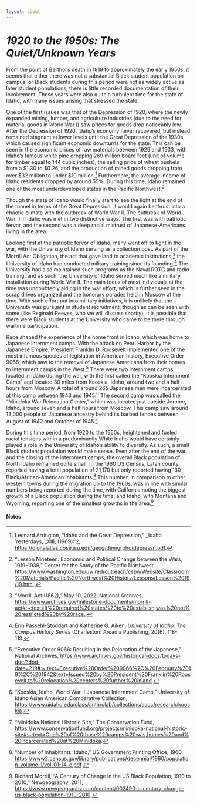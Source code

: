 ```yaml
---
layout: about
---
```

# _1920 to the 1950s: The Quiet/Unknown Years_ ##

From the point of Berthol’s death in 1919 to approximately the early 1950s, it seems that either there was not a substantial Black student population on campus, or Black students during this period were not as widely active as later student populations; there is little recorded documentation of their involvement. These years were also quite a turbulent time for the state of Idaho, with many issues arising that stressed the state. 

One of the first issues was that of the Depression of 1920, where the newly expanded mining, lumber, and agriculture industries (due to the need for material goods in World War I) saw prices for goods drop noticeably low. After the Depression of 1920, Idaho’s economy never recovered, but instead remained stagnant at lower levels until the Great Depression of the 1930s, which caused significant economic downturns for the state. This can be seen in the economic prices of raw materials between 1929 and 1933, with Idaho’s famous white pine dropping 269 million board feet (unit of volume for timber equal to 144 cubic inches), the selling price of wheat bushels from a $1.30 to $0.26, and the production of mined goods dropping from over $32 million to under $10 million.[^35] Furthermore, the average income of Idaho residents dropped by around 55%. During this time, Idaho remained one of the most underdeveloped states in the Pacific Northwest.[^36]  

Though the state of Idaho would finally start to see the light at the end of the tunnel in terms of the Great Depression, it would again be thrust into a chaotic climate with the outbreak of World War II. The outbreak of World War II in Idaho was met in two distinctive ways. The first was with patriotic fervor, and the second was a deep racial mistrust of Japanese-Americans living in the area. 

Looking first at the patriotic fervor of Idaho, many went off to fight in the war, with the University of Idaho serving as a collection post. As part of the Morrill Act Obligation, the act that gave land to academic institutions,[^37] the University of Idaho had conducted military training since its founding.[^38] The University had also maintained such programs as the Naval ROTC and radio training, and as such, the University of Idaho served much like a military installation during World War II. The main focus of most individuals at the time was undoubtedly aiding in the war effort, which is further seen in the scrap drives organized  and the honorary parades held in Moscow at the time. With such effort put into military initiatives, it is unlikely that the University was pursuant in student recruitment, though as can be seen with some (like Reginald Reeves, who we will discuss shortly), it is possible that there were Black students at the University who came to be there through wartime participation.

Race shaped the experience of the home front in Idaho, which was home to Japanese internment camps. With the attack on Pearl Harbor by the Japanese Empire, President Franklin D. Roosevelt implemented one of the most infamous species of legislation in American history, Executive Order 9066, which saw to the removal of Japanese Americans from their homes to internment camps in the West.[^39] There were two internment camps located in Idaho during the war, with the first called the “Kooskia Internment Camp” and located 30 miles from Kooskia, Idaho, around two and a half hours from Moscow. A total of around 265 Japanese men were incarcerated at this camp between 1943 and 1945.[^40]  The second camp was called the “Minidoka War Relocation Center,” which was located just outside Jerome, Idaho, around seven and a half hours from Moscow. This camp saw around 13,000 people of Japanese ancestry behind its barbed fences between August of 1942 and October of 1945.[^41]   	

During this time period, from 1920 to the 1950s, heightened and fueled racial tensions within a predominantly White Idaho would have certainly played a role in the University of Idaho’s ability to diversify. As such, a small Black student population would make sense.  Even after the end of the war and the closing of the internment camps, the overall Black population of North Idaho remained quite small. In the 1960 US Census, Latah county reported having a total population of 21,170 but only reported having 130 Black/African-American inhabitants.[^42] This number, in comparison to other western towns during the migration up to the 1960s, was in line with similar numbers being reported during the time, with California noting the biggest growth of a Black population during the time, and Idaho, with Montana and Wyoming, reporting one of the smallest growths in the area.[^43]


#### Notes ####

[^35]:
     Leonard Arrington, “Idaho and the Great Depression,” _Idaho Yesterdays, _XIII, (1969): 2, <https://digitalatlas.cose.isu.edu/geog/demgrphc/depressn.pdf>.

[^36]:
     “Lesson Nineteen: Economic and Political Change between the Wars, 1919-1939,” Center for the Study of the Pacific Northwest, <https://www.washington.edu/uwired/outreach/cspn/Website/Classroom%20Materials/Pacific%20Northwest%20History/Lessons/Lesson%2019/19.html>.

[^37]:
     “Morrill Act (1862),” May 10, 2022, National Archives, <https://www.archives.gov/milestone-documents/morrill-act#:~:text=It%20required%20states%20to%20establish,was%20not%20restricted%20by%20race.>.

[^38]:
     Erin Passehl-Stoddart and Katherine G. Aiken, _University of Idaho: The Campus History Series_ (Charleston: Arcadia Publishing, 2016), 118-119.

[^39]:
     “Executive Order 9066: Resulting in the Relocation of the Japanese,” National Archives, <https://www.archives.gov/historical-docs/todays-doc/?dod-date=219#:~:text=Executive%20Order%209066%2C%20February%2019%2C%201942&text=Issued%20by%20President%20Franklin%20Roosevelt,to%20relocation%20centers%20further%20inland>.

[^40]:
     “Kooskia, Idaho, World War II Japanese Internment Camp,” University of Idaho Asian American Comparative Collection, <https://www.uidaho.edu/class/anthrolab/collections/aacc/research/kooskia>.

[^41]:
     “Minidoka National Historic Site,” The Conservation Fund, <https://www.conservationfund.org/projects/minidoka-national-historic-site#:~:text=One%20of%20those%20camps%20was,homes%20and%20incarcerated%20at%20Minidoka>.

[^42]:
     “Number of Inhabitants: Idaho,” US Government Printing Office, 1960, <https://www2.census.gov/library/publications/decennial/1960/population-volume-1/vol-01-14-c.pdf>.

[^43]:
     Richard Morrill, “A Century of Change in the US Black Population, 1910 to 2010,” Newgeography, 2011, <https://www.newgeography.com/content/002490-a-century-change-us-black-population-1910-2010>.